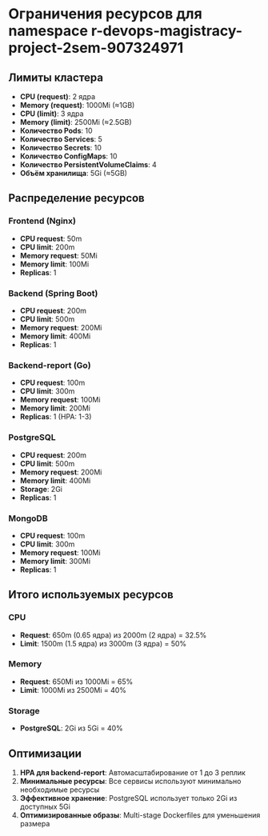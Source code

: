 # Ограничения ресурсов для namespace r-devops-magistracy-project-2sem-907324971

## Лимиты кластера
- **CPU (request)**: 2 ядра
- **Memory (request)**: 1000Mi (≈1GB)
- **CPU (limit)**: 3 ядра
- **Memory (limit)**: 2500Mi (≈2.5GB)
- **Количество Pods**: 10
- **Количество Services**: 5
- **Количество Secrets**: 10
- **Количество ConfigMaps**: 10
- **Количество PersistentVolumeClaims**: 4
- **Объём хранилища**: 5Gi (≈5GB)

## Распределение ресурсов

### Frontend (Nginx)
- **CPU request**: 50m
- **CPU limit**: 200m
- **Memory request**: 50Mi
- **Memory limit**: 100Mi
- **Replicas**: 1

### Backend (Spring Boot)
- **CPU request**: 200m
- **CPU limit**: 500m
- **Memory request**: 200Mi
- **Memory limit**: 400Mi
- **Replicas**: 1

### Backend-report (Go)
- **CPU request**: 100m
- **CPU limit**: 300m
- **Memory request**: 100Mi
- **Memory limit**: 200Mi
- **Replicas**: 1 (HPA: 1-3)

### PostgreSQL
- **CPU request**: 200m
- **CPU limit**: 500m
- **Memory request**: 200Mi
- **Memory limit**: 400Mi
- **Storage**: 2Gi
- **Replicas**: 1

### MongoDB
- **CPU request**: 100m
- **CPU limit**: 300m
- **Memory request**: 100Mi
- **Memory limit**: 300Mi
- **Replicas**: 1

## Итого используемых ресурсов

### CPU
- **Request**: 650m (0.65 ядра) из 2000m (2 ядра) = 32.5%
- **Limit**: 1500m (1.5 ядра) из 3000m (3 ядра) = 50%

### Memory
- **Request**: 650Mi из 1000Mi = 65%
- **Limit**: 1000Mi из 2500Mi = 40%

### Storage
- **PostgreSQL**: 2Gi из 5Gi = 40%


## Оптимизации

1. **HPA для backend-report**: Автомасштабирование от 1 до 3 реплик
2. **Минимальные ресурсы**: Все сервисы используют минимально необходимые ресурсы
3. **Эффективное хранение**: PostgreSQL использует только 2Gi из доступных 5Gi
4. **Оптимизированные образы**: Multi-stage Dockerfiles для уменьшения размера
